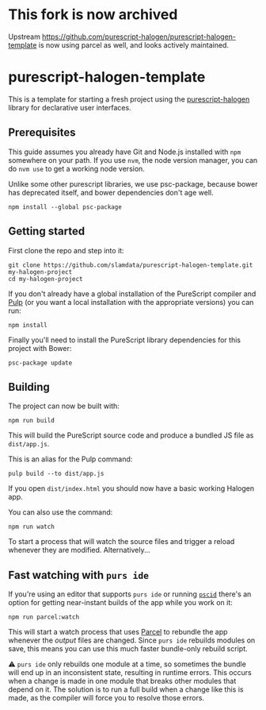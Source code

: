 # This fork is now archived

Upstream https://github.com/purescript-halogen/purescript-halogen-template is  now using parcel as well, and looks actively maintained.

# purescript-halogen-template

This is a template for starting a fresh project using the [purescript-halogen](https://github.com/slamdata/purescript-halogen) library for declarative user interfaces.

## Prerequisites

This guide assumes you already have Git and Node.js installed with `npm` somewhere on your path. If you use `nvm`, the node version manager, you can do `nvm use` to get a working node version.

Unlike some other purescript libraries, we use psc-package, because bower has deprecated itself, and bower dependencies don't age well.

``` shell
npm install --global psc-package
```

## Getting started

First clone the repo and step into it:

``` shell
git clone https://github.com/slamdata/purescript-halogen-template.git my-halogen-project
cd my-halogen-project
```

If you don't already have a global installation of the PureScript compiler and [Pulp](https://github.com/bodil/pulp) (or you want a local installation with the appropriate versions) you can run:

``` shell
npm install
```

Finally you'll need to install the PureScript library dependencies for this project with Bower:

``` shell
psc-package update
```

## Building

The project can now be built with:

``` shell
npm run build
```

This will build the PureScript source code and produce a bundled JS file as `dist/app.js`.

This is an alias for the Pulp command:

``` shell
pulp build --to dist/app.js
```

If you open `dist/index.html` you should now have a basic working Halogen app.

You can also use the command:

``` shell
npm run watch
```

To start a process that will watch the source files and trigger a reload whenever they are modified. Alternatively...

## Fast watching with `purs ide`

If you're using an editor that supports `purs ide` or running [`pscid`](https://github.com/kRITZCREEK/pscid) there's an option for getting near-instant builds of the app while you work on it:

``` shell
npm run parcel:watch
```

This will start a watch process that uses [Parcel](https://parceljs.org) to rebundle the app whenever the _output_ files are changed. Since `purs ide` rebuilds modules on save, this means you can use this much faster bundle-only rebuild script.

:warning: `purs ide` only rebuilds one module at a time, so sometimes the bundle will end up in an inconsistent state, resulting in runtime errors. This occurs when a change is made in one module that breaks other modules that depend on it. The solution is to run a full build when a change like this is made, as the compiler will force you to resolve those errors.
